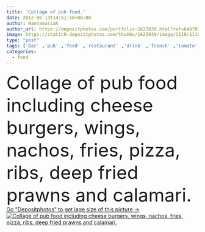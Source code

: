 ```yaml
---
title: 'Collage of pub food.'
date: 2012-06-13T14:51:58+00:00
author: Hannamariah
author_url: https://depositphotos.com/portfolio-1625039.html?ref=64678756
image: https://static9.depositphotos.com/thumbs/1625039/image/1110/11106955/api_thumb_450.jpg?forcejpeg=true
type: "post"
tags: ['bar' ,'pub' ,'food' ,'restaurant' ,'drink' ,'french' ,'tomato' ,'chicken' ,'fried' ,'carrot' ,'vegetables' ,'fish' ,'seafood' ,'fingers' ,'unhealthy' ,'cheese' ,'foods' ,'fast' ,'collection' ,'junk' ,'deep' ,'collage' ,'wings' ,'fries' ,'calamari' ,'of' ,'chip' ,'greasy' ,'hamburger' ,'pizza' ,'and' ,'dip' ,'ladies' ,'cod' ,'chips' ,'burger' ,'cheeseburger' ,'de' ,'shrimp' ,'ribs' ,'prawn' ,'halibut' ,'prawns' ,'burgers' ,'nachos' ,'comida' ,'including' ,'jedzenie' ,'collages' ,'hamburguer' ]
categories: 
  - food
---
```

<div aling="center">
            <font size="60"> Collage of pub food including cheese burgers, wings, nachos, fries, pizza, ribs, deep fried prawns and calamari.</font>   
</div>
<div>
    <a href='https://depositphotos.com/11106955/stock-photo-collage-of-pub-food.html?ref=64678756' target=_blank > Go "Depositphotos" to get lage size of this picture ->
        <img href='https://depositphotos.com/11106955/stock-photo-collage-of-pub-food.html?ref=64678756' src='https://static9.depositphotos.com/1625039/1110/i/950/depositphotos_11106955-stock-photo-collage-of-pub-food.jpg?forcejpeg=true' alt='Collage of pub food including cheese burgers, wings, nachos, fries, pizza, ribs, deep fried prawns and calamari.' >
    </a>
</div>
